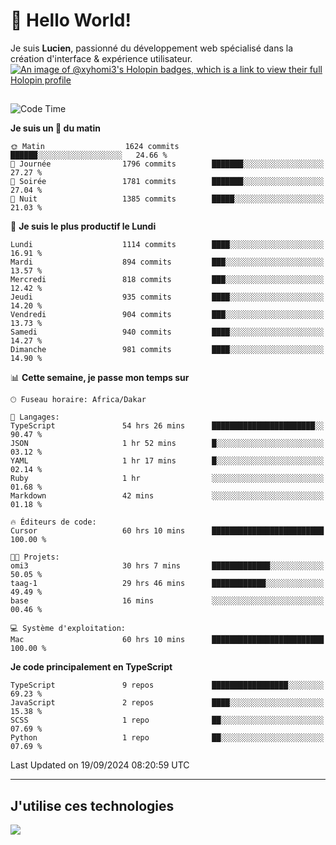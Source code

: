 # 👋 Hello World!

Je suis **Lucien**, passionné du développement web spécialisé dans la création d'interface & expérience utilisateur.
[![An image of @xyhomi3's Holopin badges, which is a link to view their full Holopin profile](https://holopin.me/xyhomi3)](https://holopin.io/@xyhomi3)

##

<!--START_SECTION:waka-->
![Code Time](http://img.shields.io/badge/Code%20Time-2%2C091%20hrs%2040%20mins-blue)

**Je suis un 🐤 du matin** 

```text
🌞 Matin                  1624 commits        ██████░░░░░░░░░░░░░░░░░░░   24.66 % 
🌆 Journée                1796 commits        ███████░░░░░░░░░░░░░░░░░░   27.27 % 
🌃 Soirée                 1781 commits        ███████░░░░░░░░░░░░░░░░░░   27.04 % 
🌙 Nuit                   1385 commits        █████░░░░░░░░░░░░░░░░░░░░   21.03 % 
```
📅 **Je suis le plus productif le Lundi** 

```text
Lundi                    1114 commits        ████░░░░░░░░░░░░░░░░░░░░░   16.91 % 
Mardi                    894 commits         ███░░░░░░░░░░░░░░░░░░░░░░   13.57 % 
Mercredi                 818 commits         ███░░░░░░░░░░░░░░░░░░░░░░   12.42 % 
Jeudi                    935 commits         ████░░░░░░░░░░░░░░░░░░░░░   14.20 % 
Vendredi                 904 commits         ███░░░░░░░░░░░░░░░░░░░░░░   13.73 % 
Samedi                   940 commits         ████░░░░░░░░░░░░░░░░░░░░░   14.27 % 
Dimanche                 981 commits         ████░░░░░░░░░░░░░░░░░░░░░   14.90 % 
```


📊 **Cette semaine, je passe mon temps sur** 

```text
🕑︎ Fuseau horaire: Africa/Dakar

💬 Langages: 
TypeScript               54 hrs 26 mins      ███████████████████████░░   90.47 % 
JSON                     1 hr 52 mins        █░░░░░░░░░░░░░░░░░░░░░░░░   03.12 % 
YAML                     1 hr 17 mins        █░░░░░░░░░░░░░░░░░░░░░░░░   02.14 % 
Ruby                     1 hr                ░░░░░░░░░░░░░░░░░░░░░░░░░   01.68 % 
Markdown                 42 mins             ░░░░░░░░░░░░░░░░░░░░░░░░░   01.18 % 

🔥 Éditeurs de code: 
Cursor                   60 hrs 10 mins      █████████████████████████   100.00 % 

🐱‍💻 Projets: 
omi3                     30 hrs 7 mins       █████████████░░░░░░░░░░░░   50.05 % 
taag-1                   29 hrs 46 mins      ████████████░░░░░░░░░░░░░   49.49 % 
base                     16 mins             ░░░░░░░░░░░░░░░░░░░░░░░░░   00.46 % 

💻 Système d'exploitation: 
Mac                      60 hrs 10 mins      █████████████████████████   100.00 % 
```

**Je code principalement en TypeScript** 

```text
TypeScript               9 repos             █████████████████░░░░░░░░   69.23 % 
JavaScript               2 repos             ████░░░░░░░░░░░░░░░░░░░░░   15.38 % 
SCSS                     1 repo              ██░░░░░░░░░░░░░░░░░░░░░░░   07.69 % 
Python                   1 repo              ██░░░░░░░░░░░░░░░░░░░░░░░   07.69 % 
```




 Last Updated on 19/09/2024 08:20:59 UTC
<!--END_SECTION:waka-->
---

## J'utilise ces technologies

<p align="left">
  <a href="https://skillicons.dev">
    <img src="https://skillicons.dev/icons?i=ts,js,md,scss,tailwind,react,docker,express,astro,vite,nextjs,vercel,figma,ableton" />
  </a>
</p>

